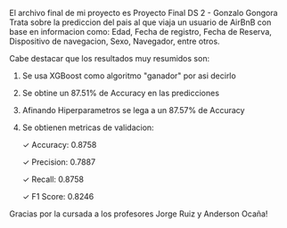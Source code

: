 El archivo final de mi proyecto es Proyecto Final DS 2 - Gonzalo Gongora
Trata sobre la prediccion del pais al que viaja un usuario de AirBnB con base en informacion como:
Edad, Fecha de registro, Fecha de Reserva, Dispositivo de navegacion, Sexo, Navegador, entre otros.

Cabe destacar que los resultados muy resumidos son:
1. Se usa XGBoost como algoritmo "ganador" por asi decirlo
2. Se obtine un 87.51% de Accuracy en las predicciones
3. Afinando Hiperparametros se lega a un 87.57% de Accuracy
4. Se obtienen metricas de validacion:
   
    ✓ Accuracy: 0.8758
   
    ✓ Precision: 0.7887
   
    ✓ Recall: 0.8758
   
    ✓ F1 Score: 0.8246
   
Gracias por la cursada a los profesores Jorge Ruiz y Anderson Ocaña!
